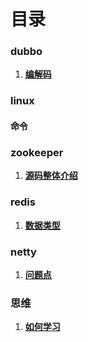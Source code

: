 # 目录
### dubbo
1. **[编解码](dubbo/dubbo_Codec.md)**
### linux
#### 命令
### zookeeper
1. **[源码整体介绍](zookeeper/source_introduce.md)**
### redis
1. **[数据类型](redis/data_type_introduce.md)**
### netty
1. **[问题点](netty&nio/question.md)**
### 思维
1. **[如何学习](thinking/how_do_study.md)**
